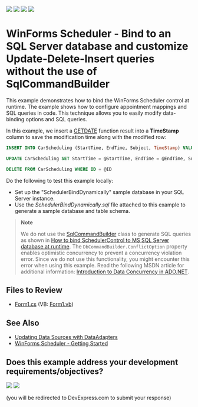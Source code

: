 <!-- default badges list -->
![](https://img.shields.io/endpoint?url=https://codecentral.devexpress.com/api/v1/VersionRange/128633773/24.2.1%2B)
[![](https://img.shields.io/badge/Open_in_DevExpress_Support_Center-FF7200?style=flat-square&logo=DevExpress&logoColor=white)](https://supportcenter.devexpress.com/ticket/details/E4436)
[![](https://img.shields.io/badge/📖_How_to_use_DevExpress_Examples-e9f6fc?style=flat-square)](https://docs.devexpress.com/GeneralInformation/403183)
[![](https://img.shields.io/badge/💬_Leave_Feedback-feecdd?style=flat-square)](#does-this-example-address-your-development-requirementsobjectives)
<!-- default badges end -->

# WinForms Scheduler - Bind to an SQL Server database and customize Update-Delete-Insert queries without the use of SqlCommandBuilder

This example demonstrates how to bind the WinForms Scheduler control at runtime. The example shows how to configure appointment mappings and SQL queries in code. This technique allows you to easily modify data-binding options and SQL queries.

In this example, we insert a [GETDATE](https://learn.microsoft.com/en-us/sql/t-sql/functions/getdate-transact-sql?view=sql-server-ver16&redirectedfrom=MSDN) function result into a **TimeStamp** column to save the modification time along with the modified row:

```sql
INSERT INTO CarScheduling (StartTime, EndTime, Subject, TimeStamp) VALUES (@StartTime, @EndTime, @Subject, GetDate())

UPDATE CarScheduling SET StartTime = @StartTime, EndTime = @EndTime, Subject = @Subject, TimeStamp = GetDate() WHERE ID = @ID

DELETE FROM CarScheduling WHERE ID = @ID
```

Do the following to test this example locally:

* Set up the "SchedulerBindDynamically" sample database in your SQL Server instance.
* Use the *SchedulerBindDynamically.sql* file attached to this example to generate a sample database and table schema.

> **Note**
>
> We do not use the [SqlCommandBuilder](https://learn.microsoft.com/en-us/dotnet/api/system.data.sqlclient.sqlcommandbuilder?view=dotnet-plat-ext-7.0&redirectedfrom=MSDN) class to generate SQL queries as shown in [How to bind SchedulerControl to MS SQL Server database at runtime](https://supportcenter.devexpress.com/ticket/details/e551/winforms-scheduler-bind-to-ms-sql-server-runtime). The `DbCommandBuilder.ConflictOption` property enables optimistic concurrency to prevent a concurrency violation error. Since we do not use this functionality, you might encounter this error when using this example. Read the following MSDN article for additional information: [Introduction to Data Concurrency in ADO.NET](http://msdn.microsoft.com/en-us/library/cs6hb8k4.aspx).


## Files to Review

* [Form1.cs](./CS/Form1.cs) (VB: [Form1.vb](./VB/Form1.vb))


## See Also

* [Updating Data Sources with DataAdapters](https://learn.microsoft.com/en-us/dotnet/framework/data/adonet/updating-data-sources-with-dataadapters?redirectedfrom=MSDN)
* [WinForms Scheduler - Getting Started](https://docs.devexpress.com/WindowsForms/2949/controls-and-libraries/scheduler/getting-started)
<!-- feedback -->
## Does this example address your development requirements/objectives?

[<img src="https://www.devexpress.com/support/examples/i/yes-button.svg"/>](https://www.devexpress.com/support/examples/survey.xml?utm_source=github&utm_campaign=winforms-scheduler-bind-sql-server-customize-update-delete-insert-queries&~~~was_helpful=yes) [<img src="https://www.devexpress.com/support/examples/i/no-button.svg"/>](https://www.devexpress.com/support/examples/survey.xml?utm_source=github&utm_campaign=winforms-scheduler-bind-sql-server-customize-update-delete-insert-queries&~~~was_helpful=no)

(you will be redirected to DevExpress.com to submit your response)
<!-- feedback end -->
